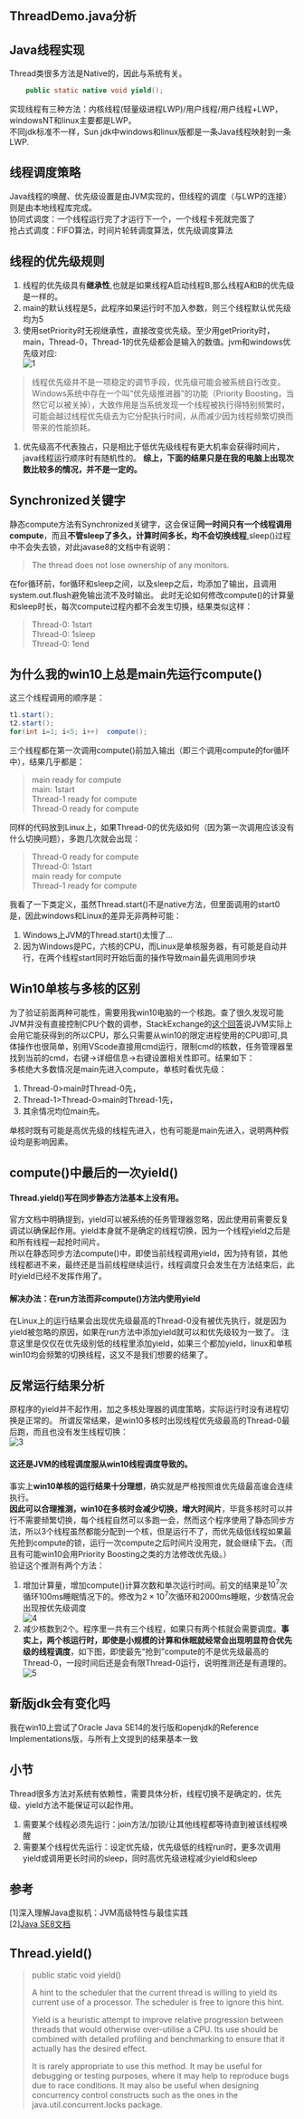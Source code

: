 ## ThreadDemo.java分析
## Java线程实现
Thread类很多方法是Native的，因此与系统有关。  
```java
    public static native void yield(); 
```   
实现线程有三种方法：内核线程(轻量级进程LWP)/用户线程/用户线程+LWP，windowsNT和linux主要都是LWP。  
不同jdk标准不一样，Sun jdk中windows和linux版都是一条Java线程映射到一条LWP.
## 线程调度策略
Java线程的唤醒、优先级设置是由JVM实现的，但线程的调度（与LWP的连接）则是由本地线程库完成。  
协同式调度：一个线程运行完了才运行下一个，一个线程卡死就完蛋了  
抢占式调度：FIFO算法，时间片轮转调度算法，优先级调度算法

## 线程的优先级规则
1. 线程的优先级具有**继承性**,也就是如果线程A启动线程B,那么线程A和B的优先级是一样的。
2. main的默认线程是5，此程序如果运行时不加入参数，则三个线程默认优先级均为5
3. 使用setPriority时无视继承性，直接改变优先级。至少用getPriority时，main，Thread-0，Thread-1的优先级都会是输入的数值。jvm和windows优先级对应:  
![1](jvm和windows优先级对应.png)
>线程优先级并不是一项稳定的调节手段，优先级可能会被系统自行改变。Windows系统中存在一个叫“优先级推进器”的功能（Priority Boosting，当然它可以被关掉），大致作用是当系统发现一个线程被执行得特别频繁时，可能会越过线程优先级去为它分配执行时间，从而减少因为线程频繁切换而带来的性能损耗。   

1. 优先级高不代表独占，只是相比于低优先级线程有更大机率会获得时间片，java线程运行顺序时有随机性的。
**综上，下面的结果只是在我的电脑上出现次数比较多的情况，并不是一定的。**
## Synchronized关键字
静态compute方法有Synchronized关键字，这会保证**同一时间只有一个线程调用compute**，而且**不管sleep了多久，计算时间多长，均不会切换线程**,sleep()过程中不会失去锁，对此javase8的文档中有说明：
>The thread does not lose ownership of any monitors.

在for循环前，for循环和sleep之间，以及sleep之后，均添加了输出，且调用system.out.flush避免输出流不及时输出。  此时无论如何修改compute()的计算量和sleep时长，每次compute过程内都不会发生切换，结果类似这样：
>Thread-0: 1start  
Thread-0: 1sleep  
Thread-0: 1end

## 为什么我的win10上总是main先运行compute()
这三个线程调用的顺序是：
```java
t1.start();
t2.start();
for(int i=1; i<5; i++)  compute();
```
三个线程都在第一次调用compute()前加入输出（即三个调用compute的for循环中），结果几乎都是：
>main ready for compute  
main: 1start  
Thread-1 ready for compute  
Thread-0 ready for compute  

同样的代码放到Linux上，如果Thread-0的优先级如何（因为第一次调用应该没有什么切换问题），多跑几次就会出现：  
>Thread-0 ready for compute  
Thread-0: 1start  
main ready for compute  
Thread-1 ready for compute

我看了一下类定义，虽然Thread.start()不是native方法，但里面调用的start0是，因此windows和Linux的差异无非两种可能：  
1. Windows上JVM的Thread.start()太慢了...
2. 因为Windows是PC，六核的CPU，而Linux是单核服务器，有可能是自动并行，在两个线程start同时开始后面的操作导致main最先调用同步块
## Win10单核与多核的区别
为了验证前面两种可能性，需要用我win10电脑的一个核跑。查了很久发现可能JVM并没有直接控制CPU个数的调参，StackExchange的[这个回答](https://serverfault.com/questions/698617/java-limit-the-number-of-cores-a-jvm-can-use)说JVM实际上会用它能获得到的所以CPU，那么只需要从win10的限定进程使用的CPU即可,具体操作也很简单，别用VScode直接用cmd运行，限制cmd的核数，任务管理器里找到当前的cmd，右键->详细信息->右键设置相关性即可。结果如下：    
多核绝大多数情况是main先进入compute，单核时看优先级：  
1. Thread-0>main时Thread-0先，
2. Thread-1>Thread-0>main时Thread-1先，
3. 其余情况均位main先。  
   
单核时既有可能是高优先级的线程先进入，也有可能是main先进入，说明两种假设均是影响因素。

## compute()中最后的一次yield()
#### **Thread.yield()写在同步静态方法基本上没有用**。
官方文档中明确提到，yield可以被系统的任务管理器忽略，因此使用前需要反复调试以确保起作用。yield本身就不是确定的线程切换，因为一个线程yield之后是和所有线程一起抢时间片。  
所以在静态同步方法compute()中，即使当前线程调用yield，因为持有锁，其他线程都进不来，最终还是当前线程继续运行，线程调度只会发生在方法结束后，此时yield已经不发挥作用了。  
#### 解决办法：在run方法而非compute()方法内使用yield
在Linux上的运行结果会出现优先级最高的Thread-0没有被优先执行，就是因为yield被忽略的原因，如果在run方法中添加yield就可以和优先级较为一致了。
注意这里是仅仅在优先级别低的线程里添加yield，如果三个都加yield，linux和单核win10均会频繁的切换线程，这又不是我们想要的结果了。

## 反常运行结果分析
原程序的yield并不起作用，加之多核处理器的调度策略，实际运行时没有进程切换是正常的。
所谓反常结果，是win10多核时出现线程优先级最高的Thread-0最后跑，而且也没有发生线程切换：  
![3](多核win10异常运行结果.png)
#### 这还是JVM的线程调度服从win10线程调度导致的。  
事实上**win10单核的运行结果十分理想**，确实就是严格按照谁优先级最高谁会连续执行。  
**因此可以合理推测，win10在多核时会减少切换，增大时间片**，毕竟多核时可以并行不需要频繁切换，每个线程自然可以多跑一会，然而这个程序使用了静态同步方法，所以3个线程虽然都能分配到一个核，但是运行不了，而优先级低线程如果最先抢到compute的锁，运行一次compute之后时间片没用完，就会继续下去。（而且有可能win10会用Priority Boosting之类的方法修改优先级。）  
验证这个推测有两个方法：
1. 增加计算量，增加compute()计算次数和单次运行时间。前文的结果是$10^7$次循环100ms睡眠情况下的。修改为$2\times10^7$次循环和2000ms睡眠，少数情况会出现按优先级调度  
![4](增大计算量.png)
2. 减少核数到2个。程序里一共有三个线程，如果只有两个核就会需要调度。**事实上，两个核运行时，即使是小规模的计算和休眠就经常会出现明显符合优先级的线程调度**，如下图，即使最先“抢到”compute的不是优先级最高的Thread-0，一段时间后还是会有限Thread-0运行，说明推测还是有道理的。  
![5](2个核.png)
## 新版jdk会有变化吗
我在win10上尝试了Oracle Java SE14的发行版和openjdk的Reference Implementations版，与所有上文提到的结果基本一致
## 小节
Thread很多方法对系统有依赖性，需要具体分析，线程切换不是确定的，优先级、yield方法不能保证可以起作用。  
1. 需要某个线程必须先运行：join方法/加锁/让其他线程都等待直到被该线程唤醒  
2. 需要某个线程优先运行：设定优先级，优先级低的线程run时，更多次调用yield或调用更长时间的sleep，同时高优先级进程减少yield和sleep

## 参考
[1]深入理解Java虚拟机：JVM高级特性与最佳实践  
[2][Java SE8文档](https://docs.oracle.com/javase/8/docs/api/java/lang/Thread.html)

## Thread.yield()
<span id = "n1"></span>
>public static void yield()  
>
>A hint to the scheduler that the current thread is willing to yield its current use of a processor. The scheduler is free to ignore this hint.  
>  
>Yield is a heuristic attempt to improve relative progression between threads that would otherwise over-utilise a CPU. Its use should be combined with detailed profiling and benchmarking to ensure that it actually has the desired effect.
>
>It is rarely appropriate to use this method. It may be useful for debugging or testing purposes, where it may help to reproduce bugs due to race conditions. It may also be useful when designing concurrency control constructs such as the ones in the java.util.concurrent.locks package.
